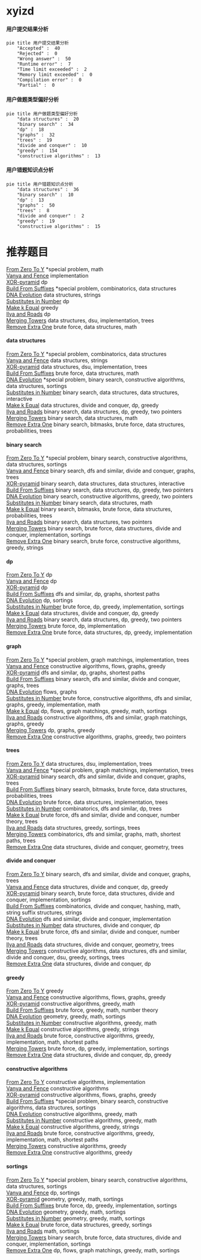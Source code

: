 # xyizd
<!-- tabs:start -->
#### **用户提交结果分析**

```mermaid
pie title 用户提交结果分析
    "Accepted" :  40
    "Rejected" :  0
    "Wrong answer" :  50
    "Runtime error" :  7
    "Time limit exceeded" :  2
    "Memory limit exceeded" :  0
    "Compilation error" :  0
    "Partial" :  0
```
#### **用户做题类型偏好分析**

```mermaid
pie title 用户做题类型偏好分析
    "data structures" :  20
    "binary search" :  34
    "dp" :  18
    "graphs" :  32
    "trees" :  19
    "divide and conquer" :  10
    "greedy" :  154
    "constructive algorithms" :  13
```
#### **用户错题知识点分析**

```mermaid
pie title 用户错题知识点分析
    "data structures" :  36
    "binary search" :  10
    "dp" :  13
    "graphs" :  50
    "trees" :  8
    "divide and conquer" :  2
    "greedy" :  19
    "constructive algorithms" :  15
```
<!-- tabs:end -->
# 推荐题目
[From Zero To Y](http://codeforces.com/problemset/problem/1488/A)		*special problem,
                        math		  
[Vanya and Fence](http://codeforces.com/problemset/problem/677/A)		implementation		  
[XOR-pyramid](https://codeforces.com/contest/984/problem/D)		dp		  
[Build From Suffixes](http://codeforces.com/problemset/problem/1488/H)		*special problem,
                        combinatorics,
                        data structures		  
[DNA Evolution](https://codeforces.com/contest/828/problem/E)		data structures,
                        strings		  
[Substitutes in Number](http://codeforces.com/problemset/problem/464/C)		dp		  
[Make k Equal](http://codeforces.com/problemset/problem/1328/F)		greedy		  
[Ilya and Roads](http://codeforces.com/problemset/problem/313/D)		dp		  
[Merging Towers](http://codeforces.com/problemset/problem/1380/E)		data structures,
                        dsu,
                        implementation,
                        trees		  
[Remove Extra One](http://codeforces.com/problemset/problem/900/C)		brute force,
                        data structures,
                        math		  
<!-- tabs:start -->
#### **data structures**
[From Zero To Y](http://codeforces.com/problemset/problem/1488/H)		*special problem,
                        combinatorics,
                        data structures		  
[Vanya and Fence](https://codeforces.com/contest/828/problem/E)		data structures,
                        strings		  
[XOR-pyramid](http://codeforces.com/problemset/problem/1380/E)		data structures,
                        dsu,
                        implementation,
                        trees		  
[Build From Suffixes](http://codeforces.com/problemset/problem/900/C)		brute force,
                        data structures,
                        math		  
[DNA Evolution](http://codeforces.com/problemset/problem/637/B)		*special problem,
                        binary search,
                        constructive algorithms,
                        data structures,
                        sortings		  
[Substitutes in Number](http://codeforces.com/problemset/problem/1466/I)		binary search,
                        data structures,
                        data structures,
                        interactive		  
[Make k Equal](http://codeforces.com/problemset/problem/1442/D)		data structures,
                        divide and conquer,
                        dp,
                        greedy		  
[Ilya and Roads](http://codeforces.com/problemset/problem/1492/C)		binary search,
                        data structures,
                        dp,
                        greedy,
                        two pointers		  
[Merging Towers](http://codeforces.com/problemset/problem/1490/G)		binary search,
                        data structures,
                        math		  
[Remove Extra One](http://codeforces.com/problemset/problem/1479/D)		binary search,
                        bitmasks,
                        brute force,
                        data structures,
                        probabilities,
                        trees		  
#### **binary search**
[From Zero To Y](http://codeforces.com/problemset/problem/637/B)		*special problem,
                        binary search,
                        constructive algorithms,
                        data structures,
                        sortings		  
[Vanya and Fence](http://codeforces.com/problemset/problem/842/E)		binary search,
                        dfs and similar,
                        divide and conquer,
                        graphs,
                        trees		  
[XOR-pyramid](http://codeforces.com/problemset/problem/1466/I)		binary search,
                        data structures,
                        data structures,
                        interactive		  
[Build From Suffixes](http://codeforces.com/problemset/problem/1492/C)		binary search,
                        data structures,
                        dp,
                        greedy,
                        two pointers		  
[DNA Evolution](http://codeforces.com/problemset/problem/1463/D)		binary search,
                        constructive algorithms,
                        greedy,
                        two pointers		  
[Substitutes in Number](http://codeforces.com/problemset/problem/1490/G)		binary search,
                        data structures,
                        math		  
[Make k Equal](http://codeforces.com/problemset/problem/1479/D)		binary search,
                        bitmasks,
                        brute force,
                        data structures,
                        probabilities,
                        trees		  
[Ilya and Roads](http://codeforces.com/problemset/problem/1436/E)		binary search,
                        data structures,
                        two pointers		  
[Merging Towers](http://codeforces.com/problemset/problem/1461/D)		binary search,
                        brute force,
                        data structures,
                        divide and conquer,
                        implementation,
                        sortings		  
[Remove Extra One](http://codeforces.com/problemset/problem/1493/C)		binary search,
                        brute force,
                        constructive algorithms,
                        greedy,
                        strings		  
#### **dp**
[From Zero To Y](https://codeforces.com/contest/984/problem/D)		dp		  
[Vanya and Fence](http://codeforces.com/problemset/problem/464/C)		dp		  
[XOR-pyramid](http://codeforces.com/problemset/problem/313/D)		dp		  
[Build From Suffixes](https://codeforces.com/contest/1341/problem/E)		dfs and similar,
                        dp,
                        graphs,
                        shortest paths		  
[DNA Evolution](http://codeforces.com/problemset/problem/559/E)		dp,
                        sortings		  
[Substitutes in Number](http://codeforces.com/problemset/problem/1406/B)		brute force,
                        dp,
                        greedy,
                        implementation,
                        sortings		  
[Make k Equal](http://codeforces.com/problemset/problem/1442/D)		data structures,
                        divide and conquer,
                        dp,
                        greedy		  
[Ilya and Roads](http://codeforces.com/problemset/problem/1492/C)		binary search,
                        data structures,
                        dp,
                        greedy,
                        two pointers		  
[Merging Towers](https://codeforces.com/contest/1457/problem/C)		brute force,
                        dp,
                        implementation		  
[Remove Extra One](http://codeforces.com/problemset/problem/1491/C)		brute force,
                        data structures,
                        dp,
                        greedy,
                        implementation		  
#### **graph**
[From Zero To Y](http://codeforces.com/problemset/problem/290/C)		*special problem,
                        graph matchings,
                        implementation,
                        trees		  
[Vanya and Fence](http://codeforces.com/problemset/problem/269/C)		constructive algorithms,
                        flows,
                        graphs,
                        greedy		  
[XOR-pyramid](https://codeforces.com/contest/1341/problem/E)		dfs and similar,
                        dp,
                        graphs,
                        shortest paths		  
[Build From Suffixes](http://codeforces.com/problemset/problem/842/E)		binary search,
                        dfs and similar,
                        divide and conquer,
                        graphs,
                        trees		  
[DNA Evolution](http://codeforces.com/problemset/problem/976/F)		flows,
                        graphs		  
[Substitutes in Number](http://codeforces.com/problemset/problem/1487/C)		brute force,
                        constructive algorithms,
                        dfs and similar,
                        graphs,
                        greedy,
                        implementation,
                        math		  
[Make k Equal](http://codeforces.com/problemset/problem/1437/C)		dp,
                        flows,
                        graph matchings,
                        greedy,
                        math,
                        sortings		  
[Ilya and Roads](http://codeforces.com/problemset/problem/1470/D)		constructive algorithms,
                        dfs and similar,
                        graph matchings,
                        graphs,
                        greedy		  
[Merging Towers](http://codeforces.com/problemset/problem/1476/C)		dp,
                        graphs,
                        greedy		  
[Remove Extra One](http://codeforces.com/problemset/problem/1304/D)		constructive algorithms,
                        graphs,
                        greedy,
                        two pointers		  
#### **trees**
[From Zero To Y](http://codeforces.com/problemset/problem/1380/E)		data structures,
                        dsu,
                        implementation,
                        trees		  
[Vanya and Fence](http://codeforces.com/problemset/problem/290/C)		*special problem,
                        graph matchings,
                        implementation,
                        trees		  
[XOR-pyramid](http://codeforces.com/problemset/problem/842/E)		binary search,
                        dfs and similar,
                        divide and conquer,
                        graphs,
                        trees		  
[Build From Suffixes](http://codeforces.com/problemset/problem/1479/D)		binary search,
                        bitmasks,
                        brute force,
                        data structures,
                        probabilities,
                        trees		  
[DNA Evolution](http://codeforces.com/problemset/problem/1511/C)		brute force,
                        data structures,
                        implementation,
                        trees		  
[Substitutes in Number](http://codeforces.com/problemset/problem/1499/F)		combinatorics,
                        dfs and similar,
                        dp,
                        trees		  
[Make k Equal](http://codeforces.com/problemset/problem/1491/E)		brute force,
                        dfs and similar,
                        divide and conquer,
                        number theory,
                        trees		  
[Ilya and Roads](http://codeforces.com/problemset/problem/1466/D)		data structures,
                        greedy,
                        sortings,
                        trees		  
[Merging Towers](http://codeforces.com/problemset/problem/1495/D)		combinatorics,
                        dfs and similar,
                        graphs,
                        math,
                        shortest paths,
                        trees		  
[Remove Extra One](http://codeforces.com/problemset/problem/1303/G)		data structures,
                        divide and conquer,
                        geometry,
                        trees		  
#### **divide and conquer**
[From Zero To Y](http://codeforces.com/problemset/problem/842/E)		binary search,
                        dfs and similar,
                        divide and conquer,
                        graphs,
                        trees		  
[Vanya and Fence](http://codeforces.com/problemset/problem/1442/D)		data structures,
                        divide and conquer,
                        dp,
                        greedy		  
[XOR-pyramid](http://codeforces.com/problemset/problem/1461/D)		binary search,
                        brute force,
                        data structures,
                        divide and conquer,
                        implementation,
                        sortings		  
[Build From Suffixes](http://codeforces.com/problemset/problem/1466/G)		combinatorics,
                        divide and conquer,
                        hashing,
                        math,
                        string suffix structures,
                        strings		  
[DNA Evolution](http://codeforces.com/problemset/problem/1490/D)		dfs and similar,
                        divide and conquer,
                        implementation		  
[Substitutes in Number](https://codeforces.com/contest/1483/problem/C)		data structures,
                        divide and conquer,
                        dp		  
[Make k Equal](http://codeforces.com/problemset/problem/1491/E)		brute force,
                        dfs and similar,
                        divide and conquer,
                        number theory,
                        trees		  
[Ilya and Roads](http://codeforces.com/problemset/problem/1303/G)		data structures,
                        divide and conquer,
                        geometry,
                        trees		  
[Merging Towers](http://codeforces.com/problemset/problem/1494/D)		constructive algorithms,
                        data structures,
                        dfs and similar,
                        divide and conquer,
                        dsu,
                        greedy,
                        sortings,
                        trees		  
[Remove Extra One](http://codeforces.com/problemset/problem/1482/E)		data structures,
                        divide and conquer,
                        dp		  
#### **greedy**
[From Zero To Y](http://codeforces.com/problemset/problem/1328/F)		greedy		  
[Vanya and Fence](http://codeforces.com/problemset/problem/269/C)		constructive algorithms,
                        flows,
                        graphs,
                        greedy		  
[XOR-pyramid](http://codeforces.com/problemset/problem/584/E)		constructive algorithms,
                        greedy,
                        math		  
[Build From Suffixes](http://codeforces.com/problemset/problem/1388/A)		brute force,
                        greedy,
                        math,
                        number theory		  
[DNA Evolution](https://codeforces.com/contest/1496/problem/C)		geometry,
                        greedy,
                        math,
                        sortings		  
[Substitutes in Number](http://codeforces.com/problemset/problem/899/A)		constructive algorithms,
                        greedy,
                        math		  
[Make k Equal](http://codeforces.com/problemset/problem/584/C)		constructive algorithms,
                        greedy,
                        strings		  
[Ilya and Roads](http://codeforces.com/problemset/problem/1421/D)		brute force,
                        constructive algorithms,
                        greedy,
                        implementation,
                        math,
                        shortest paths		  
[Merging Towers](http://codeforces.com/problemset/problem/1406/B)		brute force,
                        dp,
                        greedy,
                        implementation,
                        sortings		  
[Remove Extra One](http://codeforces.com/problemset/problem/1442/D)		data structures,
                        divide and conquer,
                        dp,
                        greedy		  
#### **constructive algorithms**
[From Zero To Y](http://codeforces.com/problemset/problem/634/A)		constructive algorithms,
                        implementation		  
[Vanya and Fence](http://codeforces.com/problemset/problem/1179/B)		constructive algorithms		  
[XOR-pyramid](http://codeforces.com/problemset/problem/269/C)		constructive algorithms,
                        flows,
                        graphs,
                        greedy		  
[Build From Suffixes](http://codeforces.com/problemset/problem/637/B)		*special problem,
                        binary search,
                        constructive algorithms,
                        data structures,
                        sortings		  
[DNA Evolution](http://codeforces.com/problemset/problem/584/E)		constructive algorithms,
                        greedy,
                        math		  
[Substitutes in Number](http://codeforces.com/problemset/problem/899/A)		constructive algorithms,
                        greedy,
                        math		  
[Make k Equal](http://codeforces.com/problemset/problem/584/C)		constructive algorithms,
                        greedy,
                        strings		  
[Ilya and Roads](http://codeforces.com/problemset/problem/1421/D)		brute force,
                        constructive algorithms,
                        greedy,
                        implementation,
                        math,
                        shortest paths		  
[Merging Towers](http://codeforces.com/problemset/problem/1097/E)		constructive algorithms,
                        greedy		  
[Remove Extra One](http://codeforces.com/problemset/problem/1493/A)		constructive algorithms,
                        greedy		  
#### **sortings**
[From Zero To Y](http://codeforces.com/problemset/problem/637/B)		*special problem,
                        binary search,
                        constructive algorithms,
                        data structures,
                        sortings		  
[Vanya and Fence](http://codeforces.com/problemset/problem/559/E)		dp,
                        sortings		  
[XOR-pyramid](https://codeforces.com/contest/1496/problem/C)		geometry,
                        greedy,
                        math,
                        sortings		  
[Build From Suffixes](http://codeforces.com/problemset/problem/1406/B)		brute force,
                        dp,
                        greedy,
                        implementation,
                        sortings		  
[DNA Evolution](https://codeforces.com/contest/1496/problem/C)		geometry,
                        greedy,
                        math,
                        sortings		  
[Substitutes in Number](http://codeforces.com/problemset/problem/1495/A)		geometry,
                        greedy,
                        math,
                        sortings		  
[Make k Equal](http://codeforces.com/problemset/problem/1497/A)		brute force,
                        data structures,
                        greedy,
                        sortings		  
[Ilya and Roads](http://codeforces.com/problemset/problem/1427/A)		math,
                        sortings		  
[Merging Towers](http://codeforces.com/problemset/problem/1461/D)		binary search,
                        brute force,
                        data structures,
                        divide and conquer,
                        implementation,
                        sortings		  
[Remove Extra One](http://codeforces.com/problemset/problem/1437/C)		dp,
                        flows,
                        graph matchings,
                        greedy,
                        math,
                        sortings		  
<!-- tabs:end -->
